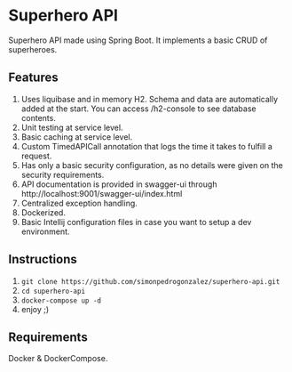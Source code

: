 # Superhero API

Superhero API made using Spring Boot. It implements a basic CRUD of superheroes.

## Features
1. Uses liquibase and in memory H2. Schema and data are automatically added at the start. You can access /h2-console to see database contents.
2. Unit testing at service level.
3. Basic caching at service level.
4. Custom TimedAPICall annotation that logs the time it takes to fulfill a request.
5. Has only a basic security configuration, as no details were given on the security requirements.
6. API documentation is provided in swagger-ui through http://localhost:9001/swagger-ui/index.html
7. Centralized exception handling.
8. Dockerized.
9. Basic Intellij configuration files in case you want to setup a dev environment.

## Instructions
1. `git clone https://github.com/simonpedrogonzalez/superhero-api.git`
2. `cd superhero-api`
3. `docker-compose up -d`
4. enjoy ;)

## Requirements

Docker & DockerCompose.
